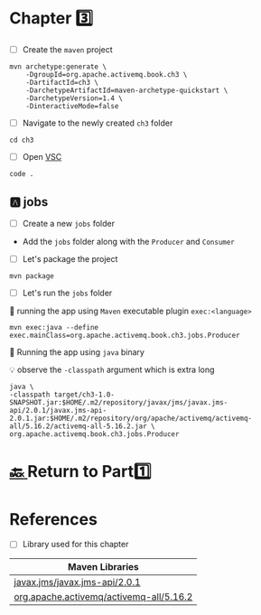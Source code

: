 # Chapter :three:

- [ ] Create the `maven` project

```
mvn archetype:generate \
    -DgroupId=org.apache.activemq.book.ch3 \
    -DartifactId=ch3 \
    -DarchetypeArtifactId=maven-archetype-quickstart \
    -DarchetypeVersion=1.4 \
    -DinteractiveMode=false
```

- [ ] Navigate to the newly created `ch3` folder

```
cd ch3
```

- [ ] Open [VSC](https://code.visualstudio.com)

```
code .
```

## :a: jobs

- [ ] Create a new `jobs` folder

* Add the `jobs` folder along with the `Producer` and `Consumer`

- [ ] Let's package the project

```
mvn package
```

- [ ] Let's run the `jobs` folder

:rocket: running the app using `Maven` executable plugin `exec:<language>` 

```
mvn exec:java --define exec.mainClass=org.apache.activemq.book.ch3.jobs.Producer
```

:steam_locomotive: Running the app using `java` binary

:bulb: observe the `-classpath` argument which is extra long

```
java \
-classpath target/ch3-1.0-SNAPSHOT.jar:$HOME/.m2/repository/javax/jms/javax.jms-api/2.0.1/javax.jms-api-2.0.1.jar:$HOME/.m2/repository/org/apache/activemq/activemq-all/5.16.2/activemq-all-5.16.2.jar \
org.apache.activemq.book.ch3.jobs.Producer 
```


# [:back: ](..) Return to Part:one:

# References

- [ ] Library used for this chapter

| Maven Libraries |
|-----------------|
| [javax.jms/javax.jms-api/2.0.1](https://mvnrepository.com/artifact/javax.jms/javax.jms-api/2.0.1) |
| [org.apache.activemq/activemq-all/5.16.2](https://mvnrepository.com/artifact/org.apache.activemq/activemq-all/5.16.2) |

